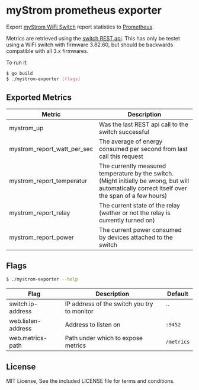 # myStrom prometheus exporter

Export [myStrom WiFi Switch](https://mystrom.ch/de/wifi-switch-ch/) report
statistics to [Prometheus](https://prometheus.io).

Metrics are retrieved using the [switch REST api](https://api.mystrom.ch/).
This has only be testet using a WiFi switch with firmware 3.82.60, but should be 
backwards compatible with all 3.x firmwares.

To run it:
```bash
$ go build
$ ./mystrom-exporter [flags]
```

## Exported Metrics
| Metric | Description |
| ------ | ------- |
| mystrom_up | Was the last REST api call to the switch successful |
| mystrom_report_watt_per_sec | The average of energy consumed per second from last call this request |
| mystrom_report_temperatur  | The currently measured temperature by the switch. (Might initially be wrong, but will automatically correct itself over the span of a few hours) |
| mystrom_report_relay | The current state of the relay (wether or not the relay is currently turned on) |
| mystrom_report_power  | The current power consumed by devices attached to the switch |

## Flags
```bash
$ ./mystrom-exporter --help
```
| Flag | Description | Default |
| ---- | ----------- | ------- |
| switch.ip-address | IP address of the switch you try to monitor | `` |
| web.listen-address | Address to listen on | `:9452` |
| web.metrics-path | Path under which to expose metrics | `/metrics` |


## License
MIT License, See the included LICENSE file for terms and conditions.